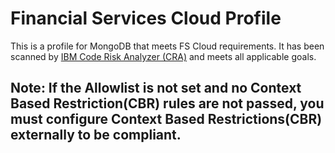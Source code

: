 # Financial Services Cloud Profile

This is a profile for MongoDB that meets FS Cloud requirements.
It has been scanned by [IBM Code Risk Analyzer (CRA)](https://cloud.ibm.com/docs/code-risk-analyzer-cli-plugin?topic=code-risk-analyzer-cli-plugin-cra-cli-plugin#terraform-command) and meets all applicable goals.

## Note: If the Allowlist is not set and no Context Based Restriction(CBR) rules are not passed, you must configure Context Based Restrictions(CBR) externally to be compliant.
